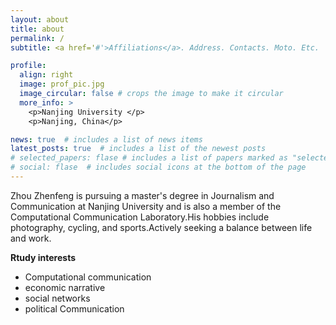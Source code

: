 ```yaml
---
layout: about
title: about
permalink: /
subtitle: <a href='#'>Affiliations</a>. Address. Contacts. Moto. Etc.

profile:
  align: right
  image: prof_pic.jpg
  image_circular: false # crops the image to make it circular
  more_info: >
    <p>Nanjing University </p>
    <p>Nanjing, China</p>

news: true  # includes a list of news items
latest_posts: true  # includes a list of the newest posts
# selected_papers: flase # includes a list of papers marked as "selected={true}"
# social: flase  # includes social icons at the bottom of the page
---
```


Zhou Zhenfeng is pursuing a master's degree in Journalism and Communication at Nanjing University and is also a member of the Computational Communication Laboratory.His hobbies include photography, cycling, and sports.Actively seeking a balance between life and work.


  **Rtudy interests**                                 
  - Computational communication
  - economic narrative
  - social networks
  - political Communication
